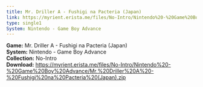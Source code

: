 ```yaml
---
title: Mr. Driller A - Fushigi na Pacteria (Japan)
link: https://myrient.erista.me/files/No-Intro/Nintendo%20-%20Game%20Boy%20Advance/Mr.%20Driller%20A%20-%20Fushigi%20na%20Pacteria%20(Japan).zip
type: single1
System: Nintendo - Game Boy Advance
---
```

<b>Game:</b> Mr. Driller A - Fushigi na Pacteria (Japan)<br>
<b>System:</b> Nintendo - Game Boy Advance<br>
<b>Collection:</b> No-Intro<br>
<b>Download:</b> https://myrient.erista.me/files/No-Intro/Nintendo%20-%20Game%20Boy%20Advance/Mr.%20Driller%20A%20-%20Fushigi%20na%20Pacteria%20(Japan).zip